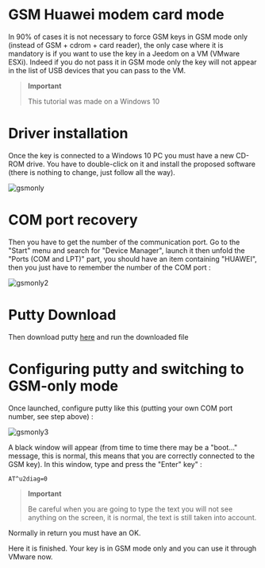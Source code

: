 # GSM Huawei modem card mode

In 90% of cases it is not necessary to force GSM keys in GSM mode only (instead of GSM + cdrom + card reader), the only case where it is mandatory is if you want to use the key in a Jeedom on a VM (VMware ESXi). Indeed if you do not pass it in GSM mode only the key will not appear in the list of USB devices that you can pass to the VM.

> **Important**
>
> This tutorial was made on a Windows 10

# Driver installation

Once the key is connected to a Windows 10 PC you must have a new CD-ROM drive. You have to double-click on it and install the proposed software (there is nothing to change, just follow all the way).

![gsmonly](images/gsmonly.PNG)

# COM port recovery

Then you have to get the number of the communication port. Go to the "Start" menu and search for "Device Manager", launch it then unfold the "Ports (COM and LPT)" part, you should have an item containing "HUAWEI", then you just have to remember the number of the COM port :

![gsmonly2](images/gsmonly2.PNG)

# Putty Download

Then download putty [here](https://the.earth.li/~sgtatham/putty/latest/x86/putty.exe) and run the downloaded file

# Configuring putty and switching to GSM-only mode

Once launched, configure putty like this (putting your own COM port number, see step above) :

![gsmonly3](images/gsmonly3.PNG)

A black window will appear (from time to time there may be a "boot…​" message, this is normal, this means that you are correctly connected to the GSM key). In this window, type and press the "Enter" key" :

``AT^u2diag=0``

> **Important**
>
> Be careful when you are going to type the text you will not see anything on the screen, it is normal, the text is still taken into account.

Normally in return you must have an OK.

Here it is finished. Your key is in GSM mode only and you can use it through VMware now.

